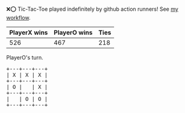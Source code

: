 :x::o: Tic-Tac-Toe played indefinitely by github action runners! See [my workflow](.github/workflows/play.yaml).

|PlayerX wins|PlayerO wins|Ties|
|-|-|-|
|526|467|218|

PlayerO's turn.

<pre>
+---+---+---+
| X | X | X |
+---+---+---+
| O |   | X |
+---+---+---+
|   | O | O |
+---+---+---+
</pre>